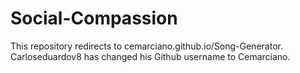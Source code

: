 # Social-Compassion
This repository redirects to cemarciano.github.io/Song-Generator. Carloseduardov8 has changed his Github username to Cemarciano.
